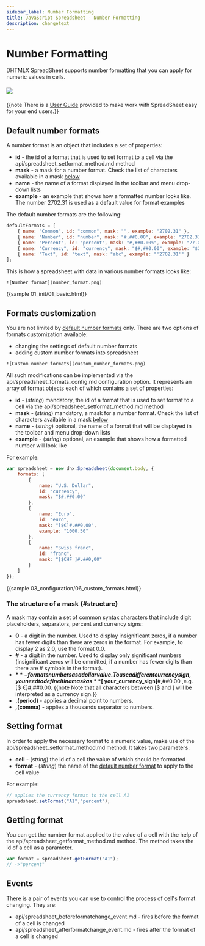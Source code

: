 ```yaml
---
sidebar_label: Number Formatting
title: JavaScript Spreadsheet - Number Formatting
description: changetext
---
```


# Number Formatting

DHTMLX SpreadSheet supports number formatting that you can apply for numeric values in cells. 

<img style="margin: 20px auto 20px auto; display: block;" src="number_format_options.png">

{{note There is a [User Guide](number_formatting_guide.md) provided to make work with SpreadSheet easy for your end users.}}

## Default number formats

A number format is an object that includes a set of properties:

- **id** - the id of a format that is used to set format to a cell via the api/spreadsheet_setformat_method.md method
- **mask** - a mask for a number format. Check the list of characters available in a mask [below](#structure)
- **name** - the name of a format displayed in the toolbar and menu drop-down lists
- **example** - an example that shows how a formatted number looks like. The number 2702.31 is used as a default value for format examples

The default number formats are the following:

~~~js
defaultFormats = [
	{ name: "Common", id: "common", mask: "", example: "2702.31" },
	{ name: "Number", id: "number", mask: "#,##0.00", example: "2702.31" },
	{ name: "Percent", id: "percent", mask: "#,##0.00%", example: "27.0231%" },
	{ name: "Currency", id: "currency", mask: "$#,##0.00", example: "$2702.31" },
    { name: "Text", id: "text", mask: "abc", example: "'2702.31'" }
];
~~~

This is how a spreadsheet with data in various number formats looks like:
```
![Number format](number_format.png)
```

{{sample 01_init/01_basic.html}}

## Formats customization

You are not limited by [default number formats](#defaultnumberformats) only. There are two options of formats customization available:

- changing the settings of default number formats
- adding custom number formats into spreadsheet
```
![Custom number formats](custom_number_formats.png)
```
All such modifications can be implemented via the api/spreadsheet_formats_config.md configuration option. It represents an array of format objects each of which contains a set of properties: 

- **id** - (*string*) mandatory, the id of a format that is used to set format to a cell via the api/spreadsheet_setformat_method.md method
- **mask** - (*string*) mandatory, a mask for a number format. Check the list of characters available in a mask [below](#structure)
- **name** - (*string*) optional, the name of a format that will be displayed in the toolbar and menu drop-down lists
- **example** - (*string*) optional, an example that shows how a formatted number will look like

For example:

~~~js
var spreadsheet = new dhx.Spreadsheet(document.body, {          
    formats: [
    	{
    		name: "U.S. Dollar",
    		id: "currency",
    		mask: "$#,##0.00"
    	},
    	{
    		name: "Euro",
    		id: "euro",
    		mask: "[$€]#.##0,00",
    		example: "1000.50"
    	},
    	{
    		name: "Swiss franc",
    		id: "franc",
    		mask: "[$CHF ]#.##0,00"
    	}
    ]
});
~~~

{{sample 03_configuration/06_custom_formats.html}}

### The structure of a mask {#structure}

A mask may contain a set of common syntax characters that include digit placeholders, separators, percent and currency signs:

- **0** - a digit in the number. Used to display insignificant zeros, if a number has fewer digits than there are zeros in the format. For example, to display 2 as 2.0, use the format 0.0.
- **#** - a digit in the number. Used to display only significant numbers (insignificant zeros will be ommitted, if a number has fewer digits than there are # symbols in the format).
- **$** - formats numbers as a dollar value. To use a different currency sign, you need to define it in a mask as **[$ your_currency_sign]**#,##0.00 ,e.g. [$ €]#,##0.00.
{{note Note that all characters between [$ and ] will be interpreted as a currency sign.}}
- **.(period)**	- applies a decimal point to numbers.
- **,(comma)** - applies a thousands separator to numbers.

## Setting format

In order to apply the necessary format to a numeric value, make use of the api/spreadsheet_setformat_method.md method. It takes two parameters:

- **cell** - (*string*) the id of a cell the value of which should be formatted
- **format** - (*string*) the name of the [default number format](#defaultnumberformats) to apply to the cell value

For example:

~~~js
// applies the currency format to the cell A1
spreadsheet.setFormat("A1","percent");
~~~

## Getting format

You can get the number format applied to the value of a cell with the help of the api/spreadsheet_getformat_method.md method. The method takes the id of a cell as a parameter.

~~~js
var format = spreadsheet.getFormat("A1"); 
// ->"percent"
~~~

## Events

There is a pair of events you can use to control the process of cell's format changing. They are:

- api/spreadsheet_beforeformatchange_event.md - fires before the format of a cell is changed
- api/spreadsheet_afterformatchange_event.md - fires after the format of a cell is changed
